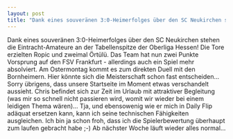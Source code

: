 ```yaml
---
layout: post
title: "Dank eines souveränen 3:0-Heimerfolges über den SC Neukirchen stehen die Eintracht-Amateure an der Tabellenspitze der Oberliga Hessen!"
---
```


Dank eines souveränen 3:0-Heimerfolges über den SC Neukirchen stehen die Eintracht-Amateure an der Tabellenspitze der Oberliga Hessen! Die Tore erzielten Ropic und zweimal Örtülü. Das Team hat nun zwei Punkte Vorsprung auf den FSV Frankfurt - allerdings auch ein Spiel mehr absolviert. Am Ostermontag kommt es zum direkten Duell mit den Bornheimern. Hier könnte sich die Meisterschaft schon fast entscheiden...  
Sorry übrigens, dass unsere Startseite im Moment etwas verschandelt aussieht. Chris befindet sich zur Zeit im Urlaub mit attraktiver Begleitung (was mir so schnell nicht passieren wird, womit wir wieder bei einem leidigen Thema wären)... Tja, und ebensowenig wie er mich in Daily Flip adäquat ersetzen kann, kann ich seine technischen Fähigkeiten ausgleichen. Ich bin ja schon froh, dass ich die Spielerbewertung überhaupt zum laufen gebracht habe ;-) Ab nächster Woche läuft wieder alles normal...
